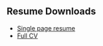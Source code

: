 ## Resume Downloads

- [Single page resume](/Resume_JoannaDelaporte_Architect.pdf)
- [Full CV](/2019_Resume_Full_JoannaDelaporte.pdf)
